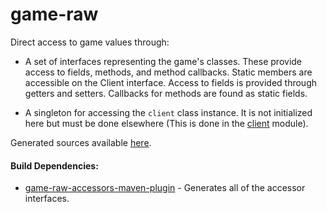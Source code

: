 # game-raw

Direct access to game values through:
 
* A set of interfaces representing the game's classes. These provide access to fields, methods, and method
 callbacks. Static members are accessible on the Client interface. Access to fields is provided
 through getters and setters. Callbacks for methods are found as static fields.

* A singleton for accessing the `client` class instance. It is not initialized here but must
 be done elsewhere (This is done in the [client](https://github.com/RuneSuite/client/tree/master/client)
 module).
 
 Generated sources available [here](http://repo.runesuite.com/com/runesuite/client/client-game-raw/).
 
#### Build Dependencies:

* [game-raw-accessors-maven-plugin](https://github.com/RuneSuite/client/tree/master/game-raw-accessors-maven-plugin) - Generates all of the accessor interfaces.